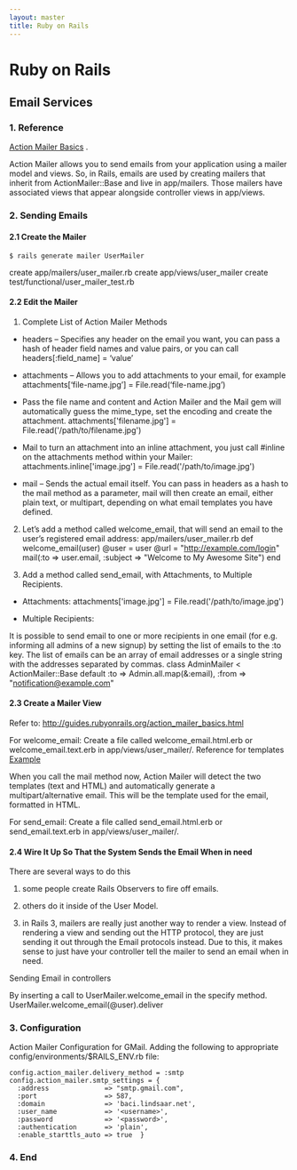 ```yaml
---
layout: master
title: Ruby on Rails
---
```


# Ruby on Rails


## Email Services

### 1. Reference

[Action Mailer Basics](http://guides.rubyonrails.org/action_mailer_basics.html) .

Action Mailer allows you to send emails from your application using a mailer model and views. So, in Rails, emails are used by creating mailers that inherit from ActionMailer::Base and live in app/mailers. Those mailers have associated views that appear alongside controller views in app/views.

### 2. Sending Emails

#### 2.1 Create the Mailer

    $ rails generate mailer UserMailer

create    app/mailers/user_mailer.rb
create    app/views/user_mailer
create    test/functional/user_mailer_test.rb

#### 2.2 Edit the Mailer

1. Complete List of Action Mailer Methods

+ headers – Specifies any header on the email you want, you can pass a hash of header field names and value pairs, or you can call headers[:field_name] = ‘value’

+ attachments – Allows you to add attachments to your email, for example attachments[‘file-name.jpg’] = File.read(‘file-name.jpg’)

* Pass the file name and content and Action Mailer and the Mail gem will automatically guess the mime_type, set the encoding and create the attachment.
    attachments['filename.jpg'] = File.read('/path/to/filename.jpg')

* Mail to turn an attachment into an inline attachment, you just call #inline on the attachments method within your Mailer:
    attachments.inline['image.jpg'] = File.read('/path/to/image.jpg')

+ mail – Sends the actual email itself. You can pass in headers as a hash to the mail method as a parameter, mail will then create an email, either plain text, or multipart, depending on what email templates you have defined.

2. Let’s add a method called welcome_email, that will send an email to the user’s registered email address:
app/mailers/user_mailer.rb
    def welcome_email(user)
      @user = user
      @url  = "http://example.com/login"
      mail(:to => user.email, :subject => "Welcome to My Awesome Site")
    end 

3. Add a method called send_email, with Attachments, to Multiple Recipients.

* Attachments:
    attachments['image.jpg'] = File.read('/path/to/image.jpg')

* Multiple Recipients:

It is possible to send email to one or more recipients in one email (for e.g. informing all admins of a new signup) by setting the list of emails to the :to key. The list of emails can be an array of email addresses or a single string with the addresses separated by commas.
    class AdminMailer < ActionMailer::Base
      default :to => Admin.all.map(&:email),
              :from => "notification@example.com"

#### 2.3 Create a Mailer View

Refer to: http://guides.rubyonrails.org/action_mailer_basics.html

For welcome_email:
Create a file called welcome_email.html.erb or welcome_email.text.erb in app/views/user_mailer/. 
Reference for templates [Example](http://guides.rubyonrails.org/action_mailer_basics.html#complete-list-of-action-mailer-methods)

When you call the mail method now, Action Mailer will detect the two templates (text and HTML) and automatically generate a multipart/alternative email.
This will be the template used for the email, formatted in HTML.

For send_email:
Create a file called send_email.html.erb or send_email.text.erb in app/views/user_mailer/. 


#### 2.4 Wire It Up So That the System Sends the Email When in need

There are several ways to do this

1. some people create Rails Observers to fire off emails.

2. others do it inside of the User Model. 

3. in Rails 3, mailers are really just another way to render a view. Instead of rendering a view and sending out the HTTP protocol, they are just sending it out through the Email protocols instead. Due to this, it makes sense to just have your controller tell the mailer to send an email when in need.

Sending Email in controllers  

By inserting a call to UserMailer.welcome_email in the specify method.
    UserMailer.welcome_email(@user).deliver

### 3. Configuration

Action Mailer Configuration for GMail.
Adding the following to appropriate config/environments/$RAILS_ENV.rb file:

    config.action_mailer.delivery_method = :smtp
    config.action_mailer.smtp_settings = {
      :address              => "smtp.gmail.com",
      :port                 => 587,
      :domain               => 'baci.lindsaar.net',
      :user_name            => '<username>',
      :password             => '<password>',
      :authentication       => 'plain',
      :enable_starttls_auto => true  }


### 4. End 
